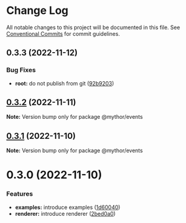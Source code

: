 # Change Log

All notable changes to this project will be documented in this file.
See [Conventional Commits](https://conventionalcommits.org) for commit guidelines.

## 0.3.3 (2022-11-12)

### Bug Fixes

- **root:** do not publish from git ([92b9203](https://github.com/desaintvincent/mythor/commit/92b920302e85ccf1d91dcabf2351ed5c4d92f249))

## [0.3.2](https://github.com/desaintvincent/mythor/compare/@mythor/events@0.3.1...@mythor/events@0.3.2) (2022-11-11)

**Note:** Version bump only for package @mythor/events

## [0.3.1](https://github.com/desaintvincent/mythor/compare/@mythor/events@0.3.0...@mythor/events@0.3.1) (2022-11-10)

**Note:** Version bump only for package @mythor/events

# 0.3.0 (2022-11-10)

### Features

- **examples:** introduce examples ([1d60040](https://github.com/desaintvincent/mythor/commit/1d60040d84c05ab1b7e65cc74bf74e14510b4370))
- **renderer:** introduce renderer ([2bed0a0](https://github.com/desaintvincent/mythor/commit/2bed0a0a84108edef6291d5a3de201e284e36f4c))
